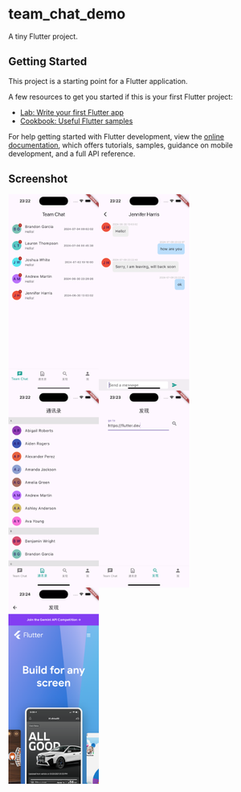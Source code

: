 # team_chat_demo

A tiny Flutter project.

## Getting Started

This project is a starting point for a Flutter application.

A few resources to get you started if this is your first Flutter project:

- [Lab: Write your first Flutter app](https://docs.flutter.dev/get-started/codelab)
- [Cookbook: Useful Flutter samples](https://docs.flutter.dev/cookbook)

For help getting started with Flutter development, view the
[online documentation](https://docs.flutter.dev/), which offers tutorials,
samples, guidance on mobile development, and a full API reference.

## Screenshot

<div style="display: flex; flex-wrap: wrap;">
    <img src="screenshot/Simulator Screenshot - iPhone 15 Pro - 2024-07-09 at 23.22.29.png" width="180px"       alt="screenshot" />
    <img src="screenshot/Simulator Screenshot - iPhone 15 Pro - 2024-07-09 at 23.22.46.png" width="180px"       alt="screenshot" />
    <img src="screenshot/Simulator Screenshot - iPhone 15 Pro - 2024-07-09 at 23.22.57.png" width="180px"       alt="screenshot" />
    <img src="screenshot/Simulator Screenshot - iPhone 15 Pro - 2024-07-09 at 23.23.02.png" width="180px"       alt="screenshot" />
    <img src="screenshot/Simulator Screenshot - iPhone 15 Pro - 2024-07-09 at 23.24.00.png" width="180px"       alt="screenshot" />
</div>
